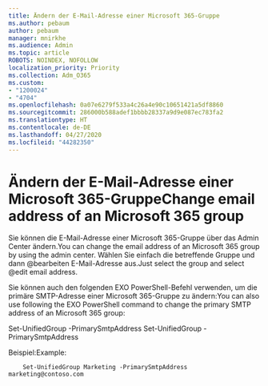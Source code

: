 ```yaml
---
title: Ändern der E-Mail-Adresse einer Microsoft 365-Gruppe
ms.author: pebaum
author: pebaum
manager: mnirkhe
ms.audience: Admin
ms.topic: article
ROBOTS: NOINDEX, NOFOLLOW
localization_priority: Priority
ms.collection: Adm_O365
ms.custom:
- "1200024"
- "4704"
ms.openlocfilehash: 0a07e6279f533a4c26a4e90c10651421a5df8860
ms.sourcegitcommit: 286000b588adef1bbbb28337a9d9e087ec783fa2
ms.translationtype: HT
ms.contentlocale: de-DE
ms.lasthandoff: 04/27/2020
ms.locfileid: "44282350"
---
```

# <a name="change-email-address-of-an-microsoft-365-group"></a><span data-ttu-id="29855-102">Ändern der E-Mail-Adresse einer Microsoft 365-Gruppe</span><span class="sxs-lookup"><span data-stu-id="29855-102">Change email address of an Microsoft 365 group</span></span>

<span data-ttu-id="29855-103">Sie können die E-Mail-Adresse einer Microsoft 365-Gruppe über das Admin Center ändern.</span><span class="sxs-lookup"><span data-stu-id="29855-103">You can change the email address of an Microsoft 365 group by using the admin center.</span></span> <span data-ttu-id="29855-104">Wählen Sie einfach die betreffende Gruppe und dann @bearbeiten E-Mail-Adresse aus.</span><span class="sxs-lookup"><span data-stu-id="29855-104">Just select the group and select @edit email address.</span></span>

<span data-ttu-id="29855-105">Sie können auch den folgenden EXO PowerShell-Befehl verwenden, um die primäre SMTP-Adresse einer Microsoft 365-Gruppe zu ändern:</span><span class="sxs-lookup"><span data-stu-id="29855-105">You can also use following the EXO PowerShell command to change the primary SMTP address of an Microsoft 365 group:</span></span>

<span data-ttu-id="29855-106">Set-UnifiedGroup <Group Name> -PrimarySmtpAddress <new SMTP Address></span><span class="sxs-lookup"><span data-stu-id="29855-106">Set-UnifiedGroup <Group Name> -PrimarySmtpAddress <new SMTP Address></span></span>

<span data-ttu-id="29855-107">Beispiel:</span><span class="sxs-lookup"><span data-stu-id="29855-107">Example:</span></span>

```
    Set-UnifiedGroup Marketing -PrimarySmtpAddress marketing@contoso.com
```
